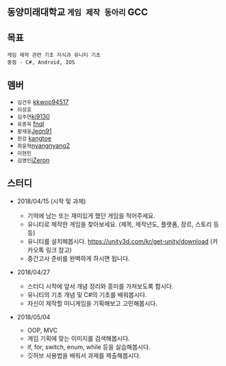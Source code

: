 ##	**동양미래대학교 `게임 제작 동아리` GCC**

##	목표
`게임 제작 관련 기초 지식과 유니티 기초`</br>
`중점 - C#, Android, IOS`

##	멤버
*	`김건우`	[kkwoo94517](https://github.com/kkwoo94517) 
*	`이성호`
*	`김주연`[kj9130](https://github.com/kj9130)
*	`유종욱`	[fnql](https://github.com/fnql)
*	`황재웅`[Jeon91](https://github.com/Jeon91)
*	`한강`	[kangtoe](https://github.com/kangtoe)
*	`최윤혁`[nyangnyang2](https://github.com/nyangnyang2)
*	`이현민`
*	`김영인`[iZeron](https://github.com/iZeron)

##	스터디
*	2018/04/15 (시작 및 과제)
	*	기억에 남는 또는 재미있게 했던 게임을 적어주세요.
	*	유니티로 제작한 게임을 찾아보세요. (제목, 제작년도, 플랫폼, 장르, 스토리 등등) 
	*	유니티를 설치해봅시다. <https://unity3d.com/kr/get-unity/download> (카카오톡 링크 참고)
	*	중간고사 준비를 완벽하게 하시면 됩니다.

*	2018/04/27
	*	스터디 시작에 앞서 개념 정리와 흥미를 가져보도록 합시다.
	*	유니티의 기초 개념 및 C#의 기초를 배워봅시다.
	*	자신이 제작할 미니게임을 기획해보고 고민해봅시다.
	
*	2018/05/04
	*	OOP, MVC
	*	게임 기획에 맞는 이미지를 검색해봅시다.
	*	if, for, switch, enum, while 등을 실습해봅시다.
	*	깃허브 사용법을 배워서 과제를 제출해봅시다.